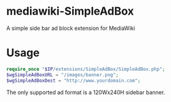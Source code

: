 mediawiki-SimpleAdBox
=====================

A simple side bar ad block extension for MediaWiki

Usage
=====

```php
require_once "$IP/extensions/SimpleAdBox/SimpleAdBox.php";
$wgSimpleAdBoxURL = "/images/banner.png";
$wgSimpleAdBoxDest = "http://www.yourdomain.com";
```

The only supported ad format is a 120Wx240H sidebar banner.
